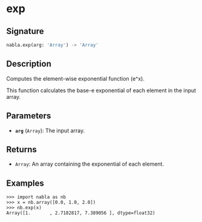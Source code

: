# exp

## Signature

```python
nabla.exp(arg: 'Array') -> 'Array'
```

## Description

Computes the element-wise exponential function (e^x).

This function calculates the base-e exponential of each element in the
input array.

## Parameters

- **`arg`** (`Array`): The input array.

## Returns

- `Array`: An array containing the exponential of each element.

## Examples

```pycon
>>> import nabla as nb
>>> x = nb.array([0.0, 1.0, 2.0])
>>> nb.exp(x)
Array([1.       , 2.7182817, 7.389056 ], dtype=float32)
```
